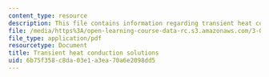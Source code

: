 ```yaml
---
content_type: resource
description: This file contains information regarding transient heat conduction solutions.
file: /media/https%3A/open-learning-course-data-rc.s3.amazonaws.com/3-044-materials-processing-spring-2013/6b75f358c8da03e1a3ea70a6e2098dd5_MIT3_044S13_TranHeaCondSol.pdf
file_type: application/pdf
resourcetype: Document
title: Transient heat conduction solutions
uid: 6b75f358-c8da-03e1-a3ea-70a6e2098dd5
---
```

